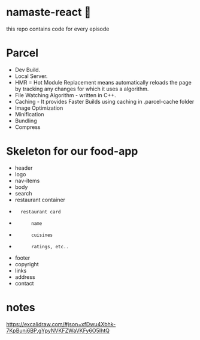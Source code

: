 # namaste-react 🚀
this repo contains code for every episode

# Parcel
- Dev Build.
- Local Server.
- HMR = Hot Module Replacement means automatically reloads the page by tracking any changes for which it uses a algorithm.
- File Watching Algorithm - written in C++.
- Caching - It provides Faster Builds using caching in .parcel-cache folder
- Image Optimization
- Minification
- Bundling
- Compress

# Skeleton for our food-app
- header
-   logo
-   nav-items
- body
-   search
-   restaurant container
-       restaurant card
-           name
-           cuisines
-           ratings, etc..
- footer
-   copyright
-   links
-   address
-   contact

# notes
https://excalidraw.com/#json=xfDwu4Xbhk-7KpBunj6BP,gYpyNVKFZWaVKFy6O5IhtQ